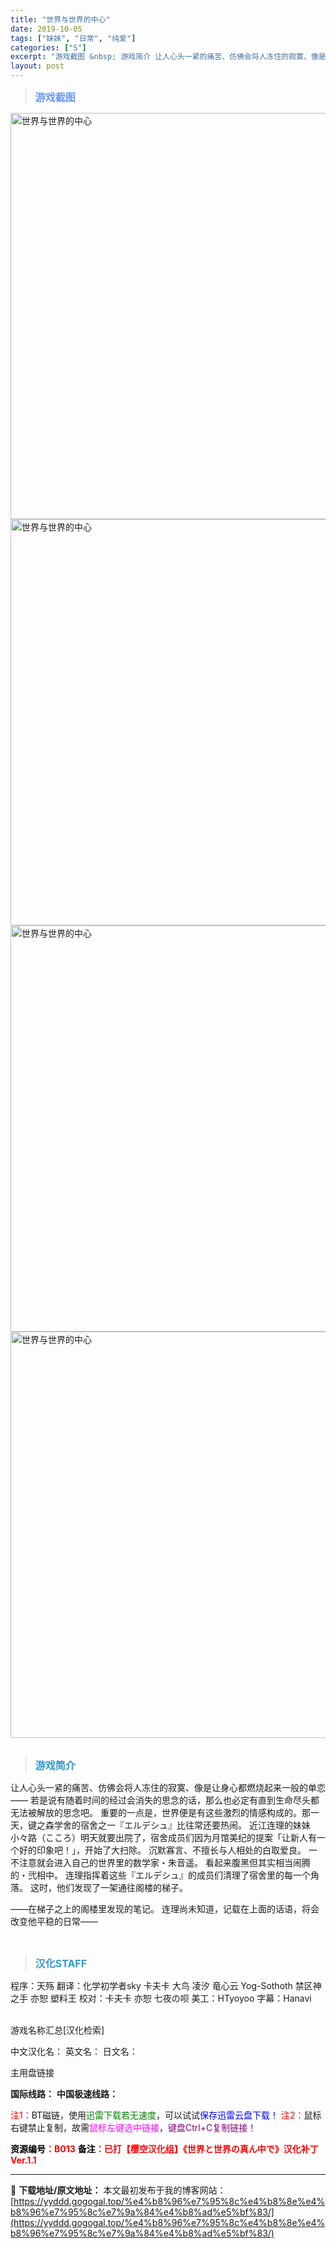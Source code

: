```yaml
---
title: "世界与世界的中心"
date: 2019-10-05
tags: ["妹妹", "日常", "纯爱"]
categories: ["S"]
excerpt: "游戏截图 &nbsp; 游戏简介 让人心头一紧的痛苦、仿佛会将人冻住的寂寞、像是让身心都燃烧起来一般的单恋—— 若是说有随着时间的经过会消失的思念的话，那么也必定有直到生命尽头都无法被解放的思念吧。 重要的一点是，世界便是有这些激烈的情感构成的。那一天，键之森学舍的宿舍之一『エルデシュ』比往常还要热&hellip;"
layout: post
---
```


<div>
<blockquote><b><span style="font-size: 12pt; color: #6699ff;">游戏截图</span></b></blockquote>
<div><img title="点击放大" src="https://yyddd.gogogal.top/wp-content/uploads/2025/04/20250430_6811fbbcd3c5d.webp" alt="世界与世界的中心" width="650" /></div>
<div><img title="点击放大" src="https://yyddd.gogogal.top/wp-content/uploads/2025/04/20250430_6811fbbed28d9.webp" alt="世界与世界的中心" width="650" /></div>
<div><img title="点击放大" src="https://yyddd.gogogal.top/wp-content/uploads/2025/04/20250430_6811fbc098d83.webp" alt="世界与世界的中心" width="650" /></div>
<div><img title="点击放大" src="https://yyddd.gogogal.top/wp-content/uploads/2025/04/20250430_6811fbc28fd66.webp" alt="世界与世界的中心" width="650" /></div>
&nbsp;
<blockquote><b><span style="font-size: 12pt; color: #3399cc;">游戏简介</span></b></blockquote>
<div>让人心头一紧的痛苦、仿佛会将人冻住的寂寞、像是让身心都燃烧起来一般的单恋——
若是说有随着时间的经过会消失的思念的话，那么也必定有直到生命尽头都无法被解放的思念吧。
重要的一点是，世界便是有这些激烈的情感构成的。那一天，键之森学舍的宿舍之一『エルデシュ』比往常还要热闹。
近江连理的妹妹小々路（こころ）明天就要出院了，宿舍成员们因为月馆美纪的提案「让新人有一个好的印象吧！」，开始了大扫除。
沉默寡言、不擅长与人相处的白取爱良。
一不注意就会进入自己的世界里的数学家・朱音遥。
看起来腹黑但其实相当闹腾的・弐相中。
连理指挥着这些『エルデシュ』的成员们清理了宿舍里的每一个角落。
这时，他们发现了一架通往阁楼的梯子。

——在梯子之上的阁楼里发现的笔记。
连理尚未知道，记载在上面的话语，将会改变他平稳的日常——

</div>
&nbsp;
<blockquote><b><span style="font-size: 12pt; color: #3399cc;">汉化STAFF</span></b></blockquote>
<div>程序：天殇
翻译：化学初学者sky 卡夫卡 大鸟 凌汐 竜心云 Yog-Sothoth 禁区神之手 亦恕 塑料王
校对：卡夫卡 亦恕 七夜の呗
美工：HTyoyoo
字幕：Hanavi</div>
&nbsp;

游戏名称汇总[汉化检索]

中文汉化名：
英文名：
日文名：

</div>
<div class="panel panel-primary">
<div class="panel-heading">主用盘链接</div>
<div class="panel-body">

<b>国际线路：</b>
<b>中国极速线路：</b>


<span style="color: #ff0000;">注1：</span>BT磁链，使用<span style="color: #008000;">迅雷下载若无速度</span>，可以试试<span style="color: #0000ff;">保存迅雷云盘下载！</span>
<span style="color: #ff0000;">注2：</span>鼠标右键禁止复制，故需<span style="color: #ff00ff;">鼠标左键选中链接</span>，<span style="color: #800080;">键盘Ctrl+C复制链接！</span>

</div>
<div class="panel-footer"><span style="color: #ff0000;"><b><span style="color: #000000;">资源编号</span>：B013</b></span>
<span style="color: #ff0000;"><b><span style="color: #000000;">备注</span>：已打【樱空汉化组】《世界と世界の真ん中で》汉化补丁 Ver.1.1</b></span></div>
</div>

---
📖 **下载地址/原文地址：** 本文最初发布于我的博客网站：[https://yyddd.gogogal.top/%e4%b8%96%e7%95%8c%e4%b8%8e%e4%b8%96%e7%95%8c%e7%9a%84%e4%b8%ad%e5%bf%83/](https://yyddd.gogogal.top/%e4%b8%96%e7%95%8c%e4%b8%8e%e4%b8%96%e7%95%8c%e7%9a%84%e4%b8%ad%e5%bf%83/)
